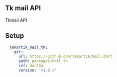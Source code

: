 ## Tk mail API

Tkmail API

## Setup

```yaml
  tekartik_mail_tk:
    git:
      url: https://github.com/tekartik/mail.dart
      path: packages/mail_tk
      ref: dart3a
      version: '>1.0.1'
```